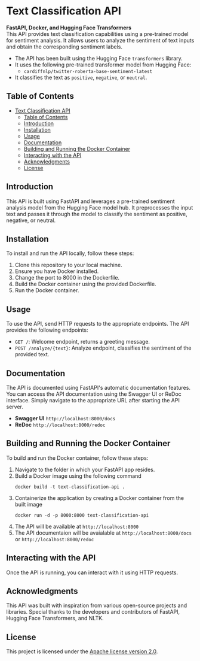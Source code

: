 # Text Classification API 
**FastAPI, Docker, and Hugging Face Transformers**\
This API provides text classification capabilities using a pre-trained model for sentiment analysis. It allows users to analyze the sentiment of text inputs and obtain the corresponding sentiment labels.
- The API has been built using the Hugging Face `transformers` library. 
- It uses the following pre-trained transformer model from Hugging Face:
  - `cardiffnlp/twitter-roberta-base-sentiment-latest`
- It classifies the text as `positive`, `negative`, or `neutral`.

## Table of Contents
- [Text Classification API](#text-classification-api)
  - [Table of Contents](#table-of-contents)
  - [Introduction](#introduction)
  - [Installation](#installation)
  - [Usage](#usage)
  - [Documentation](#documentation)
  - [Building and Running the Docker Container](#building-and-running-the-docker-container)
  - [Interacting with the API](#interacting-with-the-api)
  - [Acknowledgments](#acknowledgments)
  - [License](#license)

## Introduction
This API is built using FastAPI and leverages a pre-trained sentiment analysis model from the Hugging Face model hub. It preprocesses the input text and passes it through the model to classify the sentiment as positive, negative, or neutral.

## Installation
To install and run the API locally, follow these steps:

1. Clone this repository to your local machine.
2. Ensure you have Docker installed.
3. Change the port to 8000 in the Dockerfile.
4. Build the Docker container using the provided Dockerfile.
5. Run the Docker container.

## Usage
To use the API, send HTTP requests to the appropriate endpoints. The API provides the following endpoints:

- `GET /`: Welcome endpoint, returns a greeting message.
- `POST /analyze/{text}`: Analyze endpoint, classifies the sentiment of the provided text.

## Documentation
The API is documented using FastAPI's automatic documentation features. You can access the API documentation using the Swagger UI or ReDoc interface. Simply navigate to the appropriate URL after starting the API server.

- **Swagger UI**  `http://localhost:8000/docs`
- **ReDoc**  `http://localhost:8000/redoc`

## Building and Running the Docker Container
To build and run the Docker container, follow these steps:
1. Navigate to the folder in which your FastAPI app resides.
2. Build a Docker image using the following command
    ```
    docker build -t text-classification-api .
    ```
3. Containerize the application by creating a Docker container from the built image
    ```
    docker run -d -p 8000:8000 text-classification-api
    ```
4. The API will be available at `http://localhost:8000`
5. The API documentaion will be avaialable at `http://localhost:8000/docs` or `http://localhost:8000/redoc`
   
## Interacting with the API
Once the API is running, you can interact with it using HTTP requests.

## Acknowledgments
This API was built with inspiration from various open-source projects and libraries. Special thanks to the developers and contributors of FastAPI, Hugging Face Transformers, and NLTK.

## License
This project is licensed under the [Apache license version 2.0](LICENSE).
